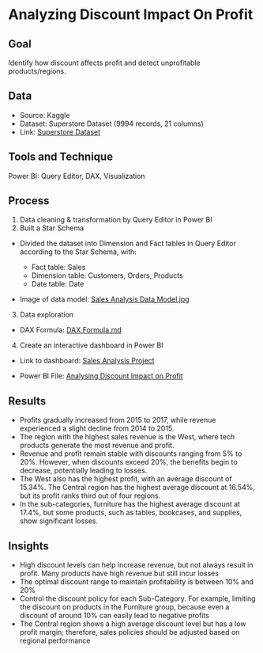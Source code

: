 # Analyzing Discount Impact On Profit
## Goal
Identify how discount affects profit and detect unprofitable products/regions.
## Data
- Source: Kaggle
- Dataset: Superstore Dataset (9994 records, 21 columns)
- Link: [Superstore Dataset](https://www.kaggle.com/datasets/vivek468/superstore-dataset-final)
## Tools and Technique
Power BI: Query Editor, DAX, Visualization
## Process
1. Data cleaning & transformation by Query Editor in Power BI
2. Built a Star Schema
- Divided the dataset into Dimension and Fact tables in Query Editor according to the Star Schema, with:
  - Fact table: Sales
  - Dimension table: Customers, Orders, Products
  - Date table: Date
   
- Image of data model: [Sales Analysis Data Model.jpg](https://github.com/trieunh10-portfolio/Analyzing-Discount-Impact-on-Profit/blob/main/Sale%20Analysis%20Data%20Model.jpg)

3. Data exploration

- DAX Formula: [DAX Formula.md](https://github.com/trieunh10-portfolio/Analyzing-Discount-Impact-on-Profit/blob/main/DAX%20Formula.md)

4. Create an interactive dashboard in Power BI

- Link to dashboard: [Sales Analysis Project](https://app.powerbi.com/groups/me/reports/62ef5b4b-6492-42e8-a52b-5c539db844d5?ctid=b1a9fdc0-1d56-4c3d-a481-809fff8a26db&pbi_source=linkShare&bookmarkGuid=3e0a1dba-094e-4807-90c1-4a6483cd5dbe)

- Power BI File: [Analysing Discount Impact on Profit](https://github.com/trieunh10-portfolio/Analyzing-Discount-Impact-On-Profit/blob/main/Discount%20Impact%20Analysis%20Project.pbix)

## Results
- Profits gradually increased from 2015 to 2017, while revenue experienced a slight decline from 2014 to 2015.  
- The region with the highest sales revenue is the West, where tech products generate the most revenue and profit.  
- Revenue and profit remain stable with discounts ranging from 5% to 20%. However, when discounts exceed 20%, the benefits begin to decrease, potentially leading to losses.  
- The West also has the highest profit, with an average discount of 15.34%. The Central region has the highest average discount at 16.54%, but its profit ranks third out of four regions.  
- In the sub-categories, furniture has the highest average discount at 17.4%, but some products, such as tables, bookcases, and supplies, show significant losses.  
## Insights
- High discount levels can help increase revenue, but not always result in profit. Many products have high revenue but still incur losses
- The optimal discount range to maintain profitability is between 10% and 20%
- Control the discount policy for each Sub-Category. For example, limiting the discount on products in the Furniture group, because even a discount of around 10% can easily lead to negative profits
- The Central region shows a high average discount level but has a low profit margin; therefore, sales policies should be adjusted based on regional performance



